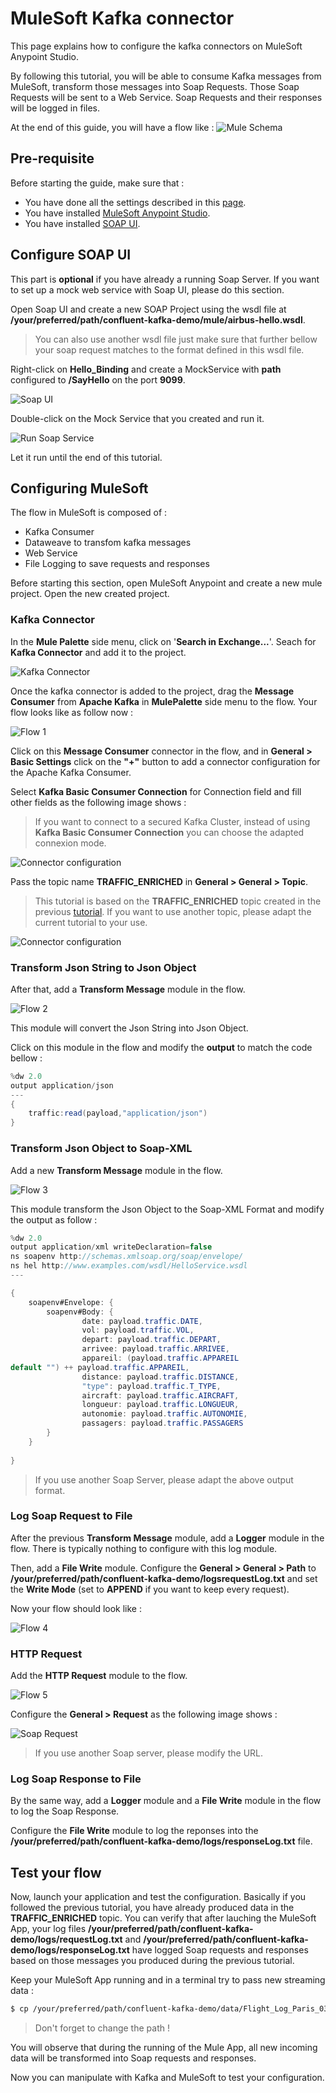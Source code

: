 # MuleSoft Kafka connector

This page explains how to configure the kafka connectors on MuleSoft Anypoint Studio. 

By following this tutorial, you will be able to consume Kafka messages from MuleSoft, transform those messages into Soap Requests. Those Soap Requests will be sent to a Web Service. Soap Requests and their responses will be logged in files. 



At the end of this guide, you will have a flow like :
![Mule Schema](https://github.com/nexDigitalDev/confluent-kafka-demo/blob/master/mule/img/schema.PNG?raw=true)

## Pre-requisite
Before starting the guide, make sure that :
* You have done all the settings described in this [page](https://github.com/nexDigitalDev/confluent-kafka-demo/blob/master/README.md).
* You have installed [MuleSoft Anypoint Studio](https://www.mulesoft.com/lp/dl/studio).
* You have installed [SOAP UI](https://www.soapui.org/).


## Configure SOAP UI

This part is **optional** if you have already a running Soap Server. If you want to set up a mock web service with Soap UI, please do this section.

Open Soap UI and create a new SOAP Project using the wsdl file at **/your/preferred/path/confluent-kafka-demo/mule/airbus-hello.wsdl**.
> You can also use another wsdl file just make sure that further bellow your soap request matches to the format defined in this wsdl file.

Right-click on **Hello_Binding** and create a MockService with **path** configured to **/SayHello** on the port **9099**.

![Soap UI](https://github.com/nexDigitalDev/confluent-kafka-demo/blob/master/mule/img/soapui.PNG?raw=true)

Double-click on the Mock Service that you created and run it. 

![Run Soap Service](https://github.com/nexDigitalDev/confluent-kafka-demo/blob/master/mule/img/runsoap.PNG?raw=true)

Let it run until the end of this tutorial.


## Configuring MuleSoft

The flow in MuleSoft is composed of :
- Kafka Consumer
- Dataweave to transfom kafka messages
- Web Service
- File Logging to save requests and responses

Before starting this section, open MuleSoft Anypoint and create a new mule project. Open the new created project.

### Kafka Connector

In the **Mule Palette** side menu, click on '**Search in Exchange...**'.
Seach for **Kafka Connector** and add it to the project.

![Kafka Connector](https://github.com/nexDigitalDev/confluent-kafka-demo/blob/master/mule/img/connector.PNG?raw=true)

Once the kafka connector is added to the project, drag the **Message Consumer** from **Apache Kafka** in **MulePalette** side menu to the flow. Your flow looks like as follow now :

![Flow 1](https://github.com/nexDigitalDev/confluent-kafka-demo/blob/master/mule/img/flow1.PNG?raw=true)

Click on this **Message Consumer** connector in the flow, and in **General > Basic Settings** click on the **"+"** button to add a connector configuration for the Apache Kafka Consumer.

Select **Kafka Basic Consumer Connection** for Connection field and fill other fields as the following image shows :
> If you want to connect to a secured Kafka Cluster, instead of using **Kafka Basic Consumer Connection** you can choose the adapted connexion mode.

![Connector configuration](https://github.com/nexDigitalDev/confluent-kafka-demo/blob/master/mule/img/config.PNG?raw=true)


Pass the topic name **TRAFFIC_ENRICHED** in **General > General > Topic**.
> This tutorial is based on the **TRAFFIC_ENRICHED** topic created in the previous [tutorial](https://github.com/nexDigitalDev/confluent-kafka-demo). If you want to use another topic, please adapt the current tutorial to your use.

![Connector configuration](https://github.com/nexDigitalDev/confluent-kafka-demo/blob/master/mule/img/config2.PNG?raw=true)


### Transform Json String to Json Object
After that, add a **Transform Message** module in the flow.

![Flow 2](https://github.com/nexDigitalDev/confluent-kafka-demo/blob/master/mule/img/flow2.PNG?raw=true)

This module will convert the Json String into Json Object.

Click on this module in the flow and modify the **output** to match the code bellow :

```java
%dw 2.0
output application/json
---
{
	traffic:read(payload,"application/json")
}
````

### Transform Json Object to Soap-XML

Add a new **Transform Message** module in the flow.

![Flow 3](https://github.com/nexDigitalDev/confluent-kafka-demo/blob/master/mule/img/flow3.PNG?raw=true)

This module transform the Json Object to the Soap-XML Format and modify the output as follow :

```java
%dw 2.0
output application/xml writeDeclaration=false
ns soapenv http://schemas.xmlsoap.org/soap/envelope/
ns hel http://www.examples.com/wsdl/HelloService.wsdl
---

{
	soapenv#Envelope: {
		soapenv#Body: {
				date: payload.traffic.DATE,
				vol: payload.traffic.VOL,
				depart: payload.traffic.DEPART,
				arrivee: payload.traffic.ARRIVEE,
				appareil: (payload.traffic.APPAREIL
default "") ++ payload.traffic.APPAREIL,
				distance: payload.traffic.DISTANCE,
				"type": payload.traffic.T_TYPE,
				aircraft: payload.traffic.AIRCRAFT,
				longueur: payload.traffic.LONGUEUR,
				autonomie: payload.traffic.AUTONOMIE,
				passagers: payload.traffic.PASSAGERS
		}
	}
	
}
```
> If you use another Soap Server, please adapt the above output format.

### Log Soap Request to File

After the previous **Transform Message** module, add a **Logger** module in the flow. There is typically nothing to configure with this log module.

Then, add a **File Write** module. Configure the **General > General > Path** to **/your/preferred/path/confluent-kafka-demo/logsrequestLog.txt** and set the **Write Mode** (set to **APPEND** if you want to keep every request).

Now your flow should look like :

![Flow 4](https://github.com/nexDigitalDev/confluent-kafka-demo/blob/master/mule/img/flow4.PNG?raw=true)

### HTTP Request

Add the **HTTP Request** module to the flow.

![Flow 5](https://github.com/nexDigitalDev/confluent-kafka-demo/blob/master/mule/img/flow5.PNG?raw=true)

Configure the **General > Request** as the following image shows :

![Soap Request](https://github.com/nexDigitalDev/confluent-kafka-demo/blob/master/mule/img/soap.PNG?raw=true)

>If you use another Soap server, please modify the URL.

### Log Soap Response to File

By the same way, add a **Logger** module and a **File Write** module in the flow to log the Soap Response.

Configure the **File Write** module to log the reponses into the **/your/preferred/path/confluent-kafka-demo/logs/responseLog.txt** file.

## Test your flow

Now, launch your application and test the configuration. Basically if you followed the previous tutorial, you have already produced data in the **TRAFFIC_ENRICHED** topic. You can verify that after lauching the MuleSoft App, your log files **/your/preferred/path/confluent-kafka-demo/logs/requestLog.txt** and **/your/preferred/path/confluent-kafka-demo/logs/responseLog.txt** have logged Soap requests and responses based on those messages you produced during the previous tutorial.


Keep your MuleSoft App running and in a terminal try to pass new streaming data :

```bash
$ cp /your/preferred/path/confluent-kafka-demo/data/Flight_Log_Paris_03mars5_2019.csv /your/preferred/path/confluent-kafka-demo/source/
```
> Don't forget to change the path !

You will observe that during the running of the Mule App, all new incoming data will be transformed into Soap requests and responses.

Now you can manipulate with Kafka and MuleSoft to test your configuration.